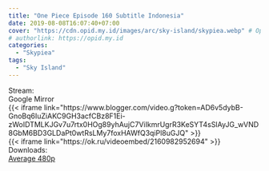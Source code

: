 ```yaml
---
title: "One Piece Episode 160 Subtitle Indonesia"
date: 2019-08-08T16:07:40+07:00
cover: "https://cdn.opid.my.id/images/arc/sky-island/skypiea.webp" # Optional, cover
# authorlink: https://opid.my.id
categories:
  - "Skypiea"
tags:
  - "Sky Island"
---
```

<div class="ui menu violet borderless inverted">
  <div class="header item active">
        Stream:
    </div>
  <a class="active item" data-tab="google">
    <i class="google drive icon"></i> Google
  </a>
  <a class="item nounderline" data-tab="mirror">
    <i class="odnoklassniki icon"></i> Mirror
  </a>
</div>
<div class="ui bottom attached tab segment active" style="border:0 !important;" data-tab="google">
{{< iframe link="https://www.blogger.com/video.g?token=AD6v5dybB-GnoBq6IuZiAKC9GH3acfCBz8F1Ei-zWoIDTMLKJGv7u7rtx0HOg89yhAujC7ViIkmrUgrR3KeSYT4sSIAyJG_wVND8GbM6BD3GLDaPt0wtRsLMy7foxHAWfQ3qiPl8uGJQ" >}}
</div>
<div class="ui bottom attached tab segment" style="border:0 !important;" data-tab="mirror">
{{< iframe link="https://ok.ru/videoembed/2160982952694" >}}
</div>
<div class="ui menu violet borderless inverted">
  <div class="header item active">
        Downloads:
    </div>
  <a class="item nounderline" href="https://ouo.io/XLP350P" target="_blank" rel="dofollow"><i class="google drive icon"></i>
    Average 480p</a>
</div>